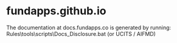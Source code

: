 fundapps.github.io
==================

The documentation at docs.fundapps.co is generated by running:
Rules\tools\scripts\Docs_Disclosure.bat (or UCITS / AIFMD)
